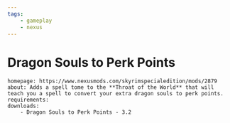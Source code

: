 ```yaml
---
tags:
    - gameplay
    - nexus
---
```


# Dragon Souls to Perk Points

```project_info
homepage: https://www.nexusmods.com/skyrimspecialedition/mods/2879
about: Adds a spell tome to the **Throat of the World** that will teach you a spell to convert your extra dragon souls to perk points.
requirements:
downloads:
    - Dragon Souls to Perk Points - 3.2
```
